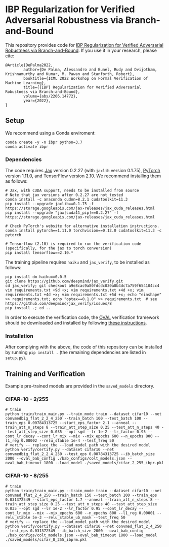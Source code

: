 # IBP Regularization for Verified Adversarial Robustness via Branch-and-Bound

This repository provides code for [IBP Regularization for Verified Adversarial Robustness via Branch-and-Bound](https://arxiv.org/abs/2206.14772).
If you use it in your research, please cite:
```
@Article{DePalma2022,
        author={De Palma, Alessandro and Bunel, Rudy and Dvijotham, Krishnamurthy and Kumar, M. Pawan and Stanforth, Robert},
        booktitle={ICML 2022 Workshop on Formal Verification of Machine Learning},
        title={{IBP} Regularization for Verified Adversarial Robustness via Branch-and-Bound},
        volume={abs/2206.14772},
        year={2022},
}
```

## Setup

We recommend using a Conda enviroment:
```
conda create -y -n ibpr python=3.7
conda activate ibpr
```

### Dependencies

The code requires [Jax](https://github.com/google/jax) version 0.2.27 (with  `jaxlib` version 0.1.75),
[PyTorch](https://pytorch.org/get-started/) version 1.11.0, and TensorFlow version 2.10.
We recommend installing them as follows:
```
# Jax, with CUDA support, needs to be installed from source
# Note that jax versions after 0.2.27 are not tested
conda install -c anaconda cudnn=8.2.1 cudatoolkit=11.3
pip install --upgrade jaxlib==0.1.75 -f https://storage.googleapis.com/jax-releases/jax_cuda_releases.html
pip install --upgrade "jax[cuda11_pip]==0.2.27" -f https://storage.googleapis.com/jax-releases/jax_cuda_releases.html

# Check PyTorch's website for alternative installation instructions.
conda install pytorch==1.11.0 torchvision==0.12.0 cudatoolkit=11.3 -c pytorch

# Tensorflow (2.10) is required to run the verification code (specifically, for the jax to torch conversion)
pip install tensorflow==2.10.*
```

The training pipeline requires `haiku` and `jax_verify`, to be installed as follows:
```
pip install dm-haiku==0.0.5
git clone https://github.com/deepmind/jax_verify.git
cd jax_verify; git checkout a9e8cac9a80fdcdc030a0b4dc7a759f654104cc4
vim requirements.txt +9d +x; vim requirements.txt +4d +x; vim requirements.txt +4d +x; vim requirements.txt +5d +x; echo "einshape" >> requirements.txt; echo "optax==0.1.0" >> requirements.txt  # see https://github.com/deepmind/jax_verify/issues/8
pip install .; cd ..
```

In order to execute the verification code, the [OVAL](https://github.com/oval-group/oval-bab/) verification framework
should be downloaded and installed by following [these instructions](https://github.com/oval-group/oval-bab/blob/main/README.md).

### Installation

After complying with the above, the code of this repository can be installed by running
`pip install .` (the remaining dependencies are listed in `setup.py`).

## Training and Verification

Example pre-trained models are provided in the `saved_models` directory.

### CIFAR-10 - 2/255
```
# train
python train/train_main.py --train_mode train --dataset cifar10 --net convmedbig_flat_2_2_4_250 --train_batch 100 --test_batch 100 --train_eps 0.00784313725 --start_eps_factor 2.1 --anneal --train_att_n_steps 8 --train_att_step_size 0.25 --test_att_n_steps 40 --test_att_step_size 0.035 --opt sgd --lr 1e-2 --lr_factor 0.95 --cont_lr_decay --cont_lr_mix --mix --mix_epochs 600 --n_epochs 800 --l1_reg 0.00002 --relu_stable 1e-4 --test_freq 50
# verify -- replace the --load_model path with the desired model
python verify/certify.py --dataset cifar10 --net convmedbig_flat_2_2_4_250 --test_eps 0.00784313725 --ib_batch_size 2000 --oval_bab_config ./bab_configs/colt_models.json --oval_bab_timeout 1800 --load_model ./saved_models/cifar_2_255_ibpr.pkl
```

### CIFAR-10 - 8/255
```
# train
python train/train_main.py --train_mode train --dataset cifar10 --net convmed_flat_2_4_250 --train_batch 150 --test_batch 100 --train_eps 0.031372549 --start_eps_factor 1.7 --anneal --train_att_n_steps 8 --train_att_step_size 0.25 --test_att_n_steps 40 --test_att_step_size 0.035 --opt sgd --lr 1e-2 --lr_factor 0.95 --cont_lr_decay --cont_lr_mix --mix --mix_epochs 600 --n_epochs 800 --l1_reg 0.00001 --relu_stable 5e-3 --relu_stable_ub_mask --test_freq 50
# verify -- replace the --load_model path with the desired model
python verify/certify.py --dataset cifar10 --net convmed_flat_2_4_250 --test_eps 0.031372549 --ib_batch_size 2000 --oval_bab_config ./bab_configs/colt_models.json --oval_bab_timeout 1800 --load_model ./saved_models/cifar_8_255_ibprm.pkl
```
